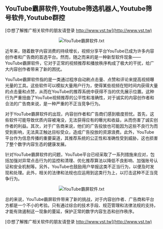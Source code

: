 ## **YouTube霸屏软件,Youtube筛选机器人,Youtube筛号软件,Youtube群控**

[😍想了解推广相关软件的朋友请登录 http://www.vst.tw](http://www.vst.tw)

 <center><img src="https://vst.tw/MP4/tuiguang/png/3.png" alt="YouTube霸屏软件.txt"></center>

近年来，随着数字内容消费的持续增长，视频分享平台YouTube已成为许多内容创作者和广告商的首选平台。然而，随之而来的是一种新型软件现象——YouTube霸屏软件，它对于正常的视频推荐和播放秩序构成了极大的干扰，给广大内容创作者带来了新的困扰。

YouTube霸屏软件指的是一类通过程序自动刷点击量、点赞和评论来提高视频曝光量的工具。这些软件可以模拟大量用户行为，使得某些视频在短时间内获得大量的点击量和点赞，从而在YouTube的推荐系统中获得不当的优先展示位置。这种行为严重扭曲了YouTube视频推荐的公平性和准确性，对于诚实的内容创作者和合法的广告商来说，是一种严重的不正当竞争行为。

对于YouTube霸屏软件的出现，内容创作者和广告商们感到极度担忧。首先，这些软件可能导致优质内容被淹没，无法获得应有的曝光和收益，从而伤害了诚实创作者的利益。其次，对于广告商来说，他们的广告投放也可能因为这些不良行为而受到影响，无法真正触达目标受众，造成广告投放的资源浪费。此外，YouTube平台作为信息传播的重要渠道，其推荐系统的公正性和准确性受到威胁，这也损害了整个数字内容生态的健康发展。

针对YouTube霸屏软件的问题，YouTube平台已经采取了一系列措施来应对，包括加强对异常点击行为的监控和清理、优化推荐算法以降低不良影响、加强账号认证和安全机制等。另外，YouTube也鼓励用户举报这类不正当行为，以便及时发现和处理。此外，相关的法律和法规也应运用到这类行为上，以打击这种不正当竞争行为。

 <center><img src="https://vst.tw/MP4/tuiguang/png/6.png" alt="YouTube霸屏软件.txt"></center>

总的来说，YouTube霸屏软件带来了新的挑战，对于内容创作者、广告商和平台方都是一个不小的考验。只有通过综合的技术手段、规范管理和法律法规的支持，才能有效遏制这一现象的蔓延，保护正常的数字内容生态和创作秩序。

[😍想了解推广相关软件的朋友请登录 http://www.vst.tw](http://www.vst.tw)



